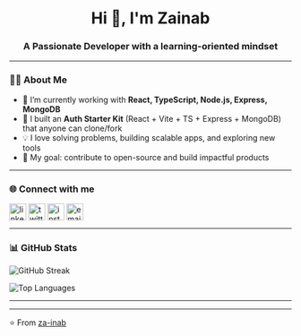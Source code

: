 <h1 align="center">Hi 👋, I'm Zainab</h1>
<h3 align="center">A Passionate Developer with a learning-oriented mindset</h3>

<!--
**za-inab/za-inab** is a ✨ _special_ ✨ repository because its `README.md` (this file) appears on your GitHub profile.
 ![Zainab's GitHub stats](https://github-readme-stats.vercel.app/api?username=za-inab&show_icons=true&theme=radical)
Here are some ideas to get you started:

- 🔭 I’m currently working on ...
- 🌱 I’m currently learning ...
- 👯 I’m looking to collaborate on ...
- 🤔 I’m looking for help with ...
- 💬 Ask me about ...
- 📫 How to reach me: ...
- 😄 Pronouns: ...
- ⚡ Fun fact: ...

### 📌 Pinned Projects
<p align="left">
  <a href="https://github.com/za-inab/auth-starter"><img src="https://github-readme-stats.vercel.app/api/pin/?username=za-inab&repo=auth-starter&theme=tokyonight" /></a>
  <a href="https://github.com/za-inab/expense-tracker"><img src="https://github-readme-stats.vercel.app/api/pin/?username=za-inab&repo=expense-tracker&theme=tokyonight" /></a>
  <a href="https://github.com/za-inab/library-management"><img src="https://github-readme-stats.vercel.app/api/pin/?username=za-inab&repo=library-management&theme=tokyonight" /></a>
  <a href="https://github.com/za-inab/find-restaurants"><img src="https://github-readme-stats.vercel.app/api/pin/?username=za-inab&repo=find-restaurants&theme=tokyonight" /></a>
</p>


-->

---

### 👩‍💻 About Me
- 🌱 I’m currently working with **React, TypeScript, Node.js, Express, MongoDB**
- 🔐 I built an **Auth Starter Kit** (React + Vite + TS + Express + MongoDB) that anyone can clone/fork
- 💡 I love solving problems, building scalable apps, and exploring new tools
- 🎯 My goal: contribute to open-source and build impactful products

---

### 🌐 Connect with me
<p align="left">
<a href="https://linkedin.com/in/your-linkedin" target="blank"><img align="center" src="https://cdn.jsdelivr.net/gh/devicons/devicon/icons/linkedin/linkedin-original.svg" alt="linkedin" height="30" width="30" /></a>
<a href="https://twitter.com/your-twitter" target="blank"><img align="center" src="https://cdn.jsdelivr.net/gh/devicons/devicon/icons/twitter/twitter-original.svg" alt="twitter" height="30" width="30" /></a>
<a href="https://instagram.com/your-instagram" target="blank"><img align="center" src="https://cdn.jsdelivr.net/gh/devicons/devicon/icons/instagram/instagram-original.svg" alt="instagram" height="30" width="30" /></a>
<a href="mailto:your-email@example.com" target="blank"><img align="center" src="https://cdn.jsdelivr.net/gh/devicons/devicon/icons/google/google-original.svg" alt="email" height="30" width="30" /></a>
</p>

---

### 📊 GitHub Stats
<p align="center">


![GitHub Streak](https://github-readme-streak-stats.herokuapp.com?user=za-inab&theme=radical&hide_border=false)

![Top Languages](https://github-readme-stats.vercel.app/api/top-langs/?username=za-inab&layout=compact&theme=radical)
</p>

---


---

⭐️ From [za-inab](https://github.com/za-inab)


